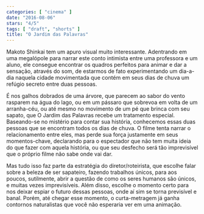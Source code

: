 ```yaml
---
categories: [ "cinema" ]
date: "2016-08-06"
stars: "4/5"
tags: [ "draft", "shorts" ]
title: "O Jardim das Palavras"
---
```

Makoto Shinkai tem um apuro visual muito interessante. Adentrando em
uma megalópole para narrar este conto intimista entre uma professora
e um aluno, ele consegue encontrar os quadros perfeitos para animar e
dar a sensação, através do som, de estarmos de fato experimentando um
dia-a-dia naquela cidade movimentada que contém em seus dias de chuva
um refúgio secreto entre duas pessoas.

É nos galhos dobrados de uma árvore, que parecem ao sabor do
vento rasparem na água do lago, ou em um pássaro que sobrevoa em
volta de um arranha-céu, ou até mesmo no movimento de um pé que
brinca com seu sapato, que O Jardim das Palavras recebe um tratamento
especial. Baseando-se no mistério para contar sua história, conhecemos
essas duas pessoas que se encontram todos os dias de chuva. O filme tenta
narrar o relacionamento entre eles, mas perde sua força justamente em
seus momentos-chave, declarando para o espectador que não tem muita
ideia do que fazer com aquela história, ou que seu desfecho será tão
imprevisível que o próprio filme não sabe onde vai dar.

Mas tudo isso faz parte da estratégia do diretor/roteirista, que
escolhe falar sobre a beleza de ser sapateiro, fazendo trabalhos únicos,
para aos poucos, sutilmente, abrir a questão de como os seres humanos
são únicos, e muitas vezes imprevisíveis. Além disso, escolhe o
momento certo para nos deixar espiar o futuro dessas pessoas, onde aí
sim se torna previsível e banal. Porém, até chegar esse momento, o
curta-metragem já ganha contornos naturalistas que você não esperaria
ver em uma animação.
